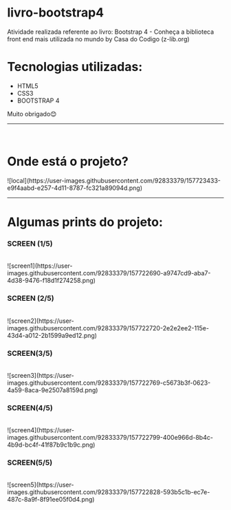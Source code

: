 # livro-bootstrap4

<p>Atividade realizada referente ao livro: Bootstrap 4 - Conheça a biblioteca front end mais utilizada no mundo by Casa do Codigo (z-lib.org)</p> 
<h1>Tecnologias utilizadas:</h1> 
<ul>
  <li>HTML5</li>
  <li>CSS3</li>
  <li>BOOTSTRAP 4</li>
</ul>
Muito obrigado😊
<hr>
<br>


<h1>Onde está o projeto?</h1>
![local](https://user-images.githubusercontent.com/92833379/157723433-e9f4aabd-e257-4d11-8787-fc321a89094d.png)

<hr>

<h1>Algumas prints do projeto:</h1>

<h3>SCREEN (1/5)</h3><br>
![screen1](https://user-images.githubusercontent.com/92833379/157722690-a9747cd9-aba7-4d38-9476-f18d1f274258.png)



<h3>SCREEN (2/5)</h3><br>
![screen2](https://user-images.githubusercontent.com/92833379/157722720-2e2e2ee2-115e-43d4-a012-2b1599a9ed12.png)


<h3>SCREEN(3/5)</h3><br>
![screen3](https://user-images.githubusercontent.com/92833379/157722769-c5673b3f-0623-4a59-8aca-9e2507a8159d.png)


<h3>SCREEN(4/5)</h3><br>
![screen4](https://user-images.githubusercontent.com/92833379/157722799-400e966d-8b4c-4b9d-bc4f-41f87b9c1b9c.png)



<h3>SCREEN(5/5)</h3><br>
![screen5](https://user-images.githubusercontent.com/92833379/157722828-593b5c1b-ec7e-487c-8a9f-8f91ee05f0d4.png)

